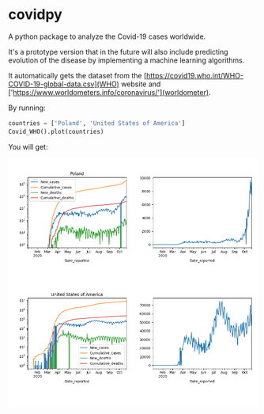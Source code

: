 # covidpy

A python package to analyze the Covid-19 cases worldwide.

It's a prototype version that in the future will also include predicting evolution of the disease by implementing a machine learning algorithms.

It automatically gets the dataset from the [https://covid19.who.int/WHO-COVID-19-global-data.csv](WHO) website and ['https://www.worldometers.info/coronavirus/'](worldometer).

By running:

```python
countries = ['Poland', 'United States of America']
Covid_WHO().plot(countries)
```

You will get:

<img src=./plot.png></img>
